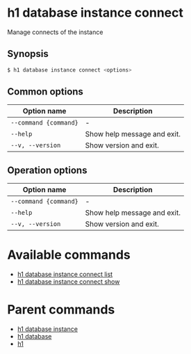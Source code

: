 
# h1 database instance connect

Manage connects of the instance

## Synopsis

```bash
$ h1 database instance connect <options>
```

## Common options

| Option name               | Description                 |
| ------------------------- | --------------------------- |
| ```--command {command}``` | -                           |
| ```--help```              | Show help message and exit. |
| ```--v, --version```      | Show version and exit.      |

## Operation options

| Option name               | Description                 |
| ------------------------- | --------------------------- |
| ```--command {command}``` | -                           |
| ```--help```              | Show help message and exit. |
| ```--v, --version```      | Show version and exit.      |

# Available commands

* [h1 database instance connect list](./list/README.md)
* [h1 database instance connect show](./show/README.md)

# Parent commands

* [h1 database instance](./../README.md)
* [h1 database](./../../README.md)
* [h1](./../../../README.md)
